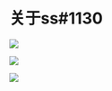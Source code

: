 # 关于ss\#1130

<!-- ![](https://ipfs.io/ipfs/QmZ2145UzK4PSkXcs49sWEwpqksWZb6wRJKioNbd97skSW?4.png)

![](https://ipfs.io/ipfs/QmV4U7c4zZbYaH7vWWWeLfRLshhbC1UwQrmwr6PfWz8yHD?4.png)

![](https://ipfs.io/ipfs/QmQh1CwQzf7Aqfyi9YAcNYhbk7pdwgDHxhLHctGYkUQBm5?3.png) -->

![](https://raw.githubusercontent.com/loremwalker/fq-book/master/docs/images/2018-05-02_012348.png)

![](https://raw.githubusercontent.com/loremwalker/fq-book/master/docs/images/2018-05-02_012640.png)

![](https://raw.githubusercontent.com/loremwalker/fq-book/master/docs/images/2018-05-02_012818.png)


